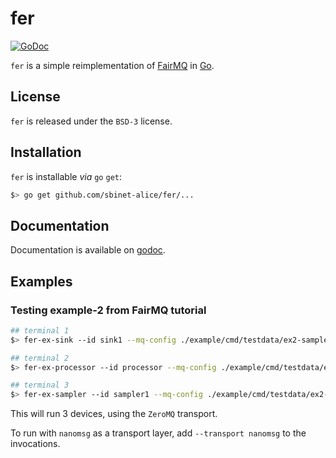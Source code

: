 # fer

[![GoDoc](https://godoc.org/github.com/sbinet-alice/fer?status.svg)](https://godoc.org/github.com/sbinet-alice/fer)

`fer` is a simple reimplementation of [FairMQ](https://github.com/FairRootGroup/FairRoot/tree/master/fairmq) in [Go](https://golang.org).

## License

`fer` is released under the `BSD-3` license.

## Installation

`fer` is installable _via_ `go` `get`:

```sh
$> go get github.com/sbinet-alice/fer/...
```

## Documentation

Documentation is available on [godoc](https://godoc.org/github.com/sbinet-alice/fer).

## Examples

### Testing example-2 from FairMQ tutorial

```sh
## terminal 1
$> fer-ex-sink --id sink1 --mq-config ./example/cmd/testdata/ex2-sampler-processor-sink.json

## terminal 2
$> fer-ex-processor --id processor --mq-config ./example/cmd/testdata/ex2-sampler-processor-sink.json

## terminal 3
$> fer-ex-sampler --id sampler1 --mq-config ./example/cmd/testdata/ex2-sampler-processor-sink.json
```

This will run 3 devices, using the `ZeroMQ` transport.

To run with `nanomsg` as a transport layer, add `--transport nanomsg` to the invocations.
